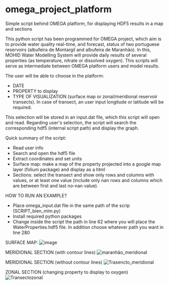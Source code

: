 # omega_project_platform
Simple script behind OMEGA platform, for displaying HDF5 results in a map and sections

This python script has been programmed for OMEGA project, which aim is to provide water quality real-time, and forecast, status of two portuguese reservoirs (albufeira de Montargil and albufeira de Maranhão). In this, MOHID Water Modelling System will provide daily results of several properties (as temperature, nitrate or dissolved oxygen). This scripts will serve as intermediate between OMEGA platform users and model results. 

The user will be able to choose in the platform:
 - DATE
 - PROPERTY to display
 - TYPE OF VISUALIZATION (surface map or zonal/meridional reservoir transects). In case of transect, an user input longitude or latitude will be required. 

This selection will be stored in an input.dat file, which this script will open and read. Regarding user's selection, the script will search the corresponding hdf5 (internal script path) and display the graph.

Quick summary of the script: 
- Read user info
- Search and open the hdf5 file
- Extract coordinates and set units
- Surface map: make a map of the property projected into a google map layer (folium package) and display as a html
- Sections: select the transect and show only rows and columns with values, or at least one value (include only nan rows and columns which are between first and last no-nan value).

HOW TO RUN AN EXAMPLE?
- Place omega_input.dat file in the same path of the scrip (SCRIPT_bien_mlm.py)
- Install required python packages
- Change inside the script the path in line 62 where you will place the WaterProperties.hdf5 file. In addition choose whatever path you want in line 280 

SURFACE MAP: 
![image](https://user-images.githubusercontent.com/60937576/114426441-fd880a80-9bb1-11eb-908d-daa3f3bf8adf.png)



MERIDIONAL SECTION (with contour lines)
![maranhão_meridional](https://user-images.githubusercontent.com/60937576/114425251-ccf3a100-9bb0-11eb-849e-141556df3a82.png)



MERIDIONAL SECTION (without contour lines)
![Trasencto_meridional](https://user-images.githubusercontent.com/60937576/114426577-1e506000-9bb2-11eb-975c-1f15b8bb0284.png)



ZONAL SECTION (changing property to display to oxygen)
![Transectozonal](https://user-images.githubusercontent.com/60937576/114426704-3d4ef200-9bb2-11eb-83b7-96abdbeef9fe.png)


